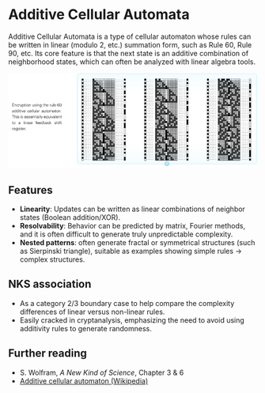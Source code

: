 # Additive Cellular Automata

Additive Cellular Automata is a type of cellular automaton whose rules can be written in linear (modulo 2, etc.) summation form, such as Rule 60, Rule 90, etc. Its core feature is that the next state is an additive combination of neighborhood states, which can often be analyzed with linear algebra tools.

![alt text](../../images/rule-60/image.png)

## Features
- **Linearity**: Updates can be written as linear combinations of neighbor states (Boolean addition/XOR).
- **Resolvability**: Behavior can be predicted by matrix, Fourier methods, and it is often difficult to generate truly unpredictable complexity.
- **Nested patterns**: often generate fractal or symmetrical structures (such as Sierpinski triangle), suitable as examples showing simple rules → complex structures.

## NKS association
- As a category 2/3 boundary case to help compare the complexity differences of linear versus non-linear rules.
- Easily cracked in cryptanalysis, emphasizing the need to avoid using additivity rules to generate randomness.

## Further reading
- S. Wolfram, *A New Kind of Science*, Chapter 3 & 6
- [Additive cellular automaton (Wikipedia)](https://en.wikipedia.org/wiki/Additive_cellular_automaton)